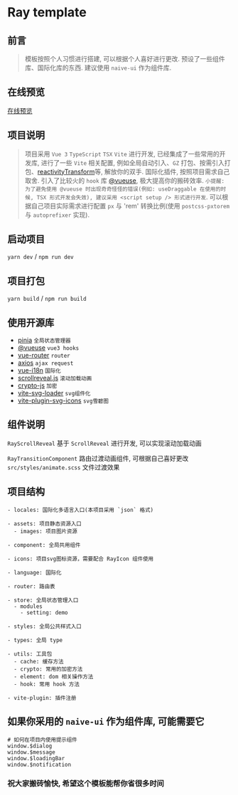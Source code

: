 # Ray template

## 前言

> 模板按照个人习惯进行搭建, 可以根据个人喜好进行更改. 预设了一些组件库、国际化库的东西. 建议使用 `naive-ui` 作为组件库.

## 在线预览

[在线预览](https://xiaodaigua-ray.github.io/#/)

## 项目说明

> 项目采用 `Vue 3` `TypeScript` `TSX` `Vite` 进行开发, 已经集成了一些常用的开发库, 进行了一些 `Vite` 相关配置, 例如全局自动引入、`GZ` 打包、按需引入打包、[reactivityTransform](https://vuejs.org/guide/extras/reactivity-transform.html)等, 解放你的双手. 国际化插件, 按照项目需求自己取舍. 引入了比较火的 `hook` 库 [@vueuse](https://vueuse.org/), 极大提高你的搬砖效率. `小提醒: 为了避免使用 @vueuse 时出现奇奇怪怪的错误(例如: useDraggable 在使用的时候, TSX 形式开发会失效), 建议采用 <script setup /> 形式进行开发`. 可以根据自己项目实际需求进行配置 `px` 与 'rem' 转换比例(使用 `postcss-pxtorem` 与 `autoprefixer` 实现).

## 启动项目

`yarn dev` / `npm run dev`

## 项目打包

`yarn build` / `npm run build`

## 使用开源库

- [pinia](https://pinia.vuejs.org/) `全局状态管理器`
- [@vueuse](https://vueuse.org/) `vue3 hooks`
- [vue-router](https://router.vuejs.org/zh/) `router`
- [axios](http://axios-js.com/zh-cn/docs/index.html) `ajax request`
- [vue-i18n](https://kazupon.github.io/vue-i18n/zh/introduction.html) `国际化`
- [scrollreveal.js](https://scrollrevealjs.org/) `滚动加载动画`
- [crypto-js](https://github.com/brix/crypto-js) `加密`
- [vite-svg-loader](https://github.com/jpkleemans/vite-svg-loader) `svg组件化`
- [vite-plugin-svg-icons](https://github.com/vbenjs/vite-plugin-svg-icons/blob/main/README.zh_CN.md) `svg雪碧图`

## 组件说明

`RayScrollReveal` 基于 `ScrollReveal` 进行开发, 可以实现滚动加载动画

`RayTransitionComponent` 路由过渡动画组件, 可根据自己喜好更改 `src/styles/animate.scss` 文件过渡效果

## 项目结构

```
- locales: 国际化多语言入口(本项目采用 `json` 格式)

- assets: 项目静态资源入口
  - images: 项目图片资源

- component: 全局共用组件

- icons: 项目svg图标资源，需要配合 RayIcon 组件使用

- language: 国际化

- router: 路由表

- store: 全局状态管理入口
  - modules
    - setting: demo

- styles: 全局公共样式入口

- types: 全局 type

- utils: 工具包
  - cache: 缓存方法
  - crypto: 常用的加密方法
  - element: dom 相关操作方法
  - hook: 常用 hook 方法

- vite-plugin: 插件注册
```

## 如果你采用的 `naive-ui` 作为组件库, 可能需要它

```
# 如何在项目内使用提示组件
window.$dialog
window.$message
window.$loadingBar
window.$notification
```

### 祝大家搬砖愉快, 希望这个模板能帮你省很多时间
